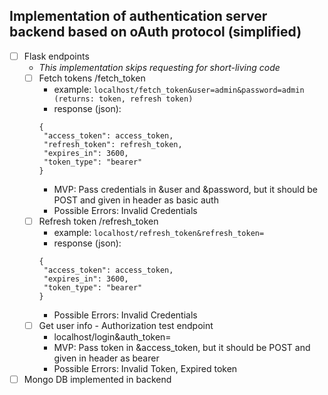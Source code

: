 ## Implementation of authentication server backend based on oAuth protocol (simplified)
- [ ] Flask endpoints
  - *This implementation skips requesting for short-living code* 
  - [ ] Fetch tokens /fetch_token
    - example: ```localhost/fetch_token&user=admin&password=admin (returns: token, refresh token)```
    - response (json): 
     ```
    {
      "access_token": access_token,
      "refresh_token": refresh_token,
      "expires_in": 3600,
      "token_type": "bearer"
    }
    ```
    - MVP: Pass credentials in &user and &password, but it should be POST and given in header as basic auth
    - Possible Errors: Invalid Credentials
  - [ ] Refresh token /refresh_token
    - example: ```localhost/refresh_token&refresh_token=```
    - response (json): 
     ```
    {
      "access_token": access_token,
      "expires_in": 3600,
      "token_type": "bearer"
    }
    ```
    - Possible Errors: Invalid Credentials
  - [ ] Get user info - Authorization test endpoint
    - localhost/login&auth_token=
    - MVP: Pass token in &access_token, but it should be POST and given in header as bearer
    - Possible Errors: Invalid Token, Expired token
- [ ] Mongo DB implemented in backend